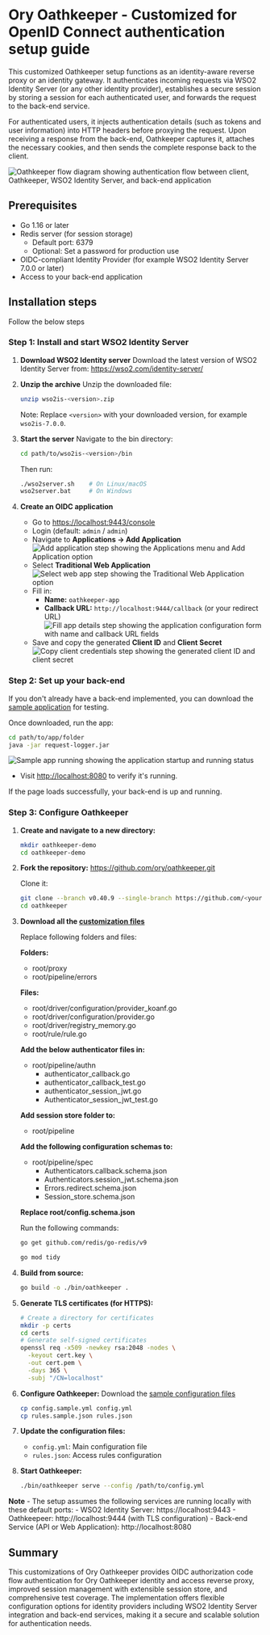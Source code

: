 # Ory Oathkeeper - Customized for OpenID Connect authentication setup guide

This customized Oathkeeper setup functions as an identity-aware reverse proxy or an identity gateway. It authenticates incoming requests via WSO2 Identity Server (or any other identity provider), establishes a secure session by storing a session for each authenticated user, and forwards the request to the back-end service.

For authenticated users, it injects authentication details (such as tokens and user information) into HTTP headers before proxying the request. Upon receiving a response from the back-end, Oathkeeper captures it, attaches the necessary cookies, and then sends the complete response back to the client.

![Oathkeeper flow diagram showing authentication flow between client, Oathkeeper, WSO2 Identity Server, and back-end application]({{base_path}}/assets/img/tutorials/protect-apps-with-identity-gateway/oathkeeper-architecture.png)

## Prerequisites

- Go 1.16 or later
- Redis server (for session storage)
  - Default port: 6379
  - Optional: Set a password for production use
- OIDC-compliant Identity Provider (for example WSO2 Identity Server 7.0.0 or later)
- Access to your back-end application

## Installation steps

Follow the below steps

### Step 1: Install and start WSO2 Identity Server

1. **Download WSO2 Identity server**
   Download the latest version of WSO2 Identity Server from: https://wso2.com/identity-server/

2. **Unzip the archive**
   Unzip the downloaded file:

   ```bash
   unzip wso2is-<version>.zip
   ```

   Note: Replace `<version>` with your downloaded version, for example `wso2is-7.0.0`.

3. **Start the server**
   Navigate to the bin directory:

   ```bash
   cd path/to/wso2is-<version>/bin
   ```

   Then run:

   ```bash
   ./wso2server.sh    # On Linux/macOS
   wso2server.bat     # On Windows
   ```

4. **Create an OIDC application**
   - Go to [https://localhost:9443/console](https://localhost:9443/console)
   - Login (default: `admin` / `admin`)
   - Navigate to **Applications → Add Application**
   ![Add application step showing the Applications menu and Add Application option]({{base_path}}/assets/img/tutorials/protect-apps-with-identity-gateway/add-application-step.png)
   - Select **Traditional Web Application**
     ![Select web app step showing the Traditional Web Application option]({{base_path}}/assets/img/tutorials/protect-apps-with-identity-gateway/select-web-app-step.png)
   - Fill in:
     - **Name:** `oathkeeper-app`
     - **Callback URL:** `http://localhost:9444/callback` (or your redirect URL)
       ![Fill app details step showing the application configuration form with name and callback URL fields]({{base_path}}/assets/img/tutorials/protect-apps-with-identity-gateway/fill-app-details-step.png)
   - Save and copy the generated **Client ID** and **Client Secret**
     ![Copy client credentials step showing the generated client ID and client secret]({{base_path}}/assets/img/tutorials/protect-apps-with-identity-gateway/copy-client-credentials-step.png)

### Step 2: Set up your back-end

If you don't already have a back-end implemented, you can download the [sample application](https://github.com/wso2/samples-is/tree/master/identity-gateway/sample-request-logger-app) for testing.

Once downloaded, run the app:

```bash
cd path/to/app/folder
java -jar request-logger.jar
```

![Sample app running showing the application startup and running status]({{base_path}}/assets/img/tutorials/protect-apps-with-identity-gateway/sample-app-running.png)

- Visit [http://localhost:8080](http://localhost:8080) to verify it's running.

If the page loads successfully, your back-end is up and running.

### Step 3: Configure Oathkeeper

1. **Create and navigate to a new directory:**

   ```bash
   mkdir oathkeeper-demo
   cd oathkeeper-demo
   ```

2. **Fork the repository:**
  https://github.com/ory/oathkeeper.git

   Clone it:

   ```bash
   git clone --branch v0.40.9 --single-branch https://github.com/<your-github-username>/oathkeeper.git
   cd oathkeeper
   ```

3. **Download all the [customization files](https://github.com/wso2/samples-is/tree/master/identity-gateway/oathkeeper/customization-files)**

   Replace following folders and files:

   **Folders:**
   - root/proxy
   - root/pipeline/errors

   **Files:**
   - root/driver/configuration/provider_koanf.go
   - root/driver/configuration/provider.go
   - root/driver/registry_memory.go
   - root/rule/rule.go

   **Add the below authenticator files in:**
   - root/pipeline/authn
     - authenticator_callback.go
     - authenticator_callback_test.go
     - authenticator_session_jwt.go
     - Authenticator_session_jwt_test.go

   **Add session store folder to:**
   - root/pipeline

   **Add the following configuration schemas to:**
   - root/pipeline/spec
     - Authenticators.callback.schema.json
     - Authenticators.session_jwt.schema.json
     - Errors.redirect.schema.json
     - Session_store.schema.json

   **Replace root/config.schema.json**

   Run the following commands:

   ```bash
   go get github.com/redis/go-redis/v9

   go mod tidy
   ```

4. **Build from source:**

   ```bash
   go build -o ./bin/oathkeeper .
   ```

5. **Generate TLS certificates (for HTTPS):**

   ```bash
   # Create a directory for certificates
   mkdir -p certs
   cd certs
   # Generate self-signed certificates
   openssl req -x509 -newkey rsa:2048 -nodes \
     -keyout cert.key \
     -out cert.pem \
     -days 365 \
     -subj "/CN=localhost"
   ```

6. **Configure Oathkeeper:**
Download the [sample configuration files](https://github.com/wso2/samples-is/tree/master/identity-gateway/oathkeeper/sample-configuration)

   ```bash
   cp config.sample.yml config.yml
   cp rules.sample.json rules.json
   ```

7. **Update the configuration files:**
   - `config.yml`: Main configuration file
   - `rules.json`: Access rules configuration

8. **Start Oathkeeper:**

   ```bash
   ./bin/oathkeeper serve --config /path/to/config.yml
   ```

**Note**
      - The setup assumes the following services are running locally with these default ports:
         - WSO2 Identity Server: https://localhost:9443
         - Oathkeepeer: http://localhost:9444 (with TLS configuration)
         - Back-end Service (API or Web Application): http://localhost:8080

## Summary

This customizations of Ory Oathkeeper provides OIDC authorization code flow authentication for Ory Oathkeeper identity and access reverse proxy, improved session management with extensible session store, and comprehensive test coverage. The implementation offers flexible configuration options for identity providers including WSO2 Identity Server integration and back-end services, making it a secure and scalable solution for authentication needs.
